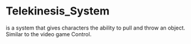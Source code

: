 # Telekinesis_System
is a system that gives characters the ability to pull and throw an object. Similar to the video game Control.
